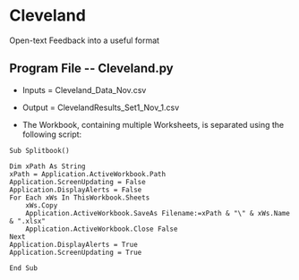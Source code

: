 # Cleveland
Open-text Feedback into a useful format


## Program File -- Cleveland.py

- Inputs = Cleveland_Data_Nov.csv
- Output = ClevelandResults_Set1_Nov_1.csv

- The Workbook, containing multiple Worksheets, is separated using the following script:

```
Sub Splitbook()

Dim xPath As String
xPath = Application.ActiveWorkbook.Path
Application.ScreenUpdating = False
Application.DisplayAlerts = False
For Each xWs In ThisWorkbook.Sheets
    xWs.Copy
    Application.ActiveWorkbook.SaveAs Filename:=xPath & "\" & xWs.Name & ".xlsx"
    Application.ActiveWorkbook.Close False
Next
Application.DisplayAlerts = True
Application.ScreenUpdating = True

End Sub
```
